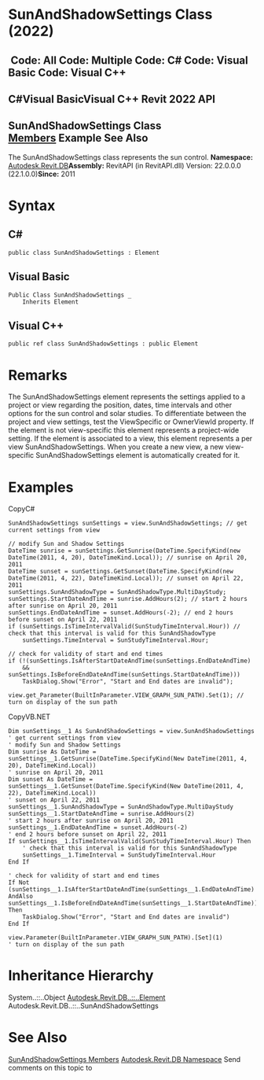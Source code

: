 # SunAndShadowSettings Class (2022)

﻿
 Code: All Code: Multiple Code: C# Code: Visual Basic Code: Visual C++   
---  
C#Visual BasicVisual C++
Revit 2022 API  
---  
SunAndShadowSettings Class  
[Members](53022ab0-6e4a-2e4e-1ed8-5eb896ab4091.md "SunAndShadowSettings Members") Example See Also  
---  
The SunAndShadowSettings class represents the sun control. 
**Namespace:** [Autodesk.Revit.DB](87546ba7-461b-c646-cbb1-2cb8f5bff8b2.md "Autodesk.Revit.DB Namespace")**Assembly:** RevitAPI (in RevitAPI.dll) Version: 22.0.0.0 (22.1.0.0)**Since:** 2011 
# Syntax
C#  
---  
```text
public class SunAndShadowSettings : Element
```
  
Visual Basic  
---  
```text
Public Class SunAndShadowSettings _
	Inherits Element
```
  
Visual C++  
---  
```text
public ref class SunAndShadowSettings : public Element
```
  
# Remarks
The SunAndShadowSettings element represents the settings applied to a project or view regarding the position, dates, time intervals and other options for the sun control and solar studies. To differentiate between the project and view settings, test the ViewSpecific or OwnerViewId property. If the element is not view-specific this element represents a project-wide setting. If the element is associated to a view, this element represents a per view SunAndShadowSettings. When you create a new view, a new view-specific SunAndShadowSettings element is automatically created for it. 
# Examples
CopyC#
```text
SunAndShadowSettings sunSettings = view.SunAndShadowSettings; // get current settings from view

// modify Sun and Shadow Settings
DateTime sunrise = sunSettings.GetSunrise(DateTime.SpecifyKind(new DateTime(2011, 4, 20), DateTimeKind.Local)); // sunrise on April 20, 2011
DateTime sunset = sunSettings.GetSunset(DateTime.SpecifyKind(new DateTime(2011, 4, 22), DateTimeKind.Local)); // sunset on April 22, 2011
sunSettings.SunAndShadowType = SunAndShadowType.MultiDayStudy;
sunSettings.StartDateAndTime = sunrise.AddHours(2); // start 2 hours after sunrise on April 20, 2011
sunSettings.EndDateAndTime = sunset.AddHours(-2); // end 2 hours before sunset on April 22, 2011
if (sunSettings.IsTimeIntervalValid(SunStudyTimeInterval.Hour)) // check that this interval is valid for this SunAndShadowType
    sunSettings.TimeInterval = SunStudyTimeInterval.Hour;

// check for validity of start and end times
if (!(sunSettings.IsAfterStartDateAndTime(sunSettings.EndDateAndTime)
    && sunSettings.IsBeforeEndDateAndTime(sunSettings.StartDateAndTime)))
    TaskDialog.Show("Error", "Start and End dates are invalid");

view.get_Parameter(BuiltInParameter.VIEW_GRAPH_SUN_PATH).Set(1); // turn on display of the sun path
```

CopyVB.NET
```text
Dim sunSettings__1 As SunAndShadowSettings = view.SunAndShadowSettings
' get current settings from view
' modify Sun and Shadow Settings
Dim sunrise As DateTime = sunSettings__1.GetSunrise(DateTime.SpecifyKind(New DateTime(2011, 4, 20), DateTimeKind.Local))
' sunrise on April 20, 2011
Dim sunset As DateTime = sunSettings__1.GetSunset(DateTime.SpecifyKind(New DateTime(2011, 4, 22), DateTimeKind.Local))
' sunset on April 22, 2011
sunSettings__1.SunAndShadowType = SunAndShadowType.MultiDayStudy
sunSettings__1.StartDateAndTime = sunrise.AddHours(2)
' start 2 hours after sunrise on April 20, 2011
sunSettings__1.EndDateAndTime = sunset.AddHours(-2)
' end 2 hours before sunset on April 22, 2011
If sunSettings__1.IsTimeIntervalValid(SunStudyTimeInterval.Hour) Then
    ' check that this interval is valid for this SunAndShadowType
    sunSettings__1.TimeInterval = SunStudyTimeInterval.Hour
End If

' check for validity of start and end times
If Not (sunSettings__1.IsAfterStartDateAndTime(sunSettings__1.EndDateAndTime) AndAlso sunSettings__1.IsBeforeEndDateAndTime(sunSettings__1.StartDateAndTime)) Then
    TaskDialog.Show("Error", "Start and End dates are invalid")
End If

view.Parameter(BuiltInParameter.VIEW_GRAPH_SUN_PATH).[Set](1)
' turn on display of the sun path
```

# Inheritance Hierarchy
System..::..Object [Autodesk.Revit.DB..::..Element](eb16114f-69ea-f4de-0d0d-f7388b105a16.md "Element Class") Autodesk.Revit.DB..::..SunAndShadowSettings
# See Also
[SunAndShadowSettings Members](53022ab0-6e4a-2e4e-1ed8-5eb896ab4091.md "SunAndShadowSettings Members")
[Autodesk.Revit.DB Namespace](87546ba7-461b-c646-cbb1-2cb8f5bff8b2.md "Autodesk.Revit.DB Namespace")
Send comments on this topic to 